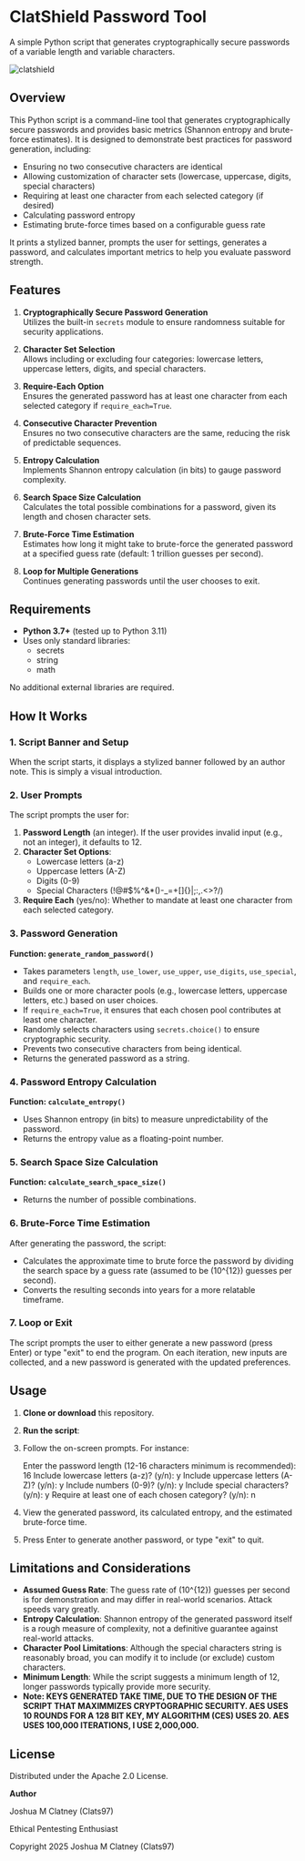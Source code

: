 # ClatShield Password Tool
A simple Python script that generates cryptographically secure passwords of a variable length and variable characters.

![clatshield](https://github.com/user-attachments/assets/40665e3f-459a-4f54-b6d1-b3c779a8ed72)

## Overview

This Python script is a command-line tool that generates cryptographically secure passwords and provides basic metrics (Shannon entropy and brute-force estimates). It is designed to demonstrate best practices for password generation, including:
- Ensuring no two consecutive characters are identical
- Allowing customization of character sets (lowercase, uppercase, digits, special characters)
- Requiring at least one character from each selected category (if desired)
- Calculating password entropy
- Estimating brute-force times based on a configurable guess rate

It prints a stylized banner, prompts the user for settings, generates a password, and calculates important metrics to help you evaluate password strength.

## Features

1. **Cryptographically Secure Password Generation**  
   Utilizes the built-in `secrets` module to ensure randomness suitable for security applications.

2. **Character Set Selection**  
   Allows including or excluding four categories: lowercase letters, uppercase letters, digits, and special characters.

3. **Require-Each Option**  
   Ensures the generated password has at least one character from each selected category if `require_each=True`.

4. **Consecutive Character Prevention**  
   Ensures no two consecutive characters are the same, reducing the risk of predictable sequences.

5. **Entropy Calculation**  
   Implements Shannon entropy calculation (in bits) to gauge password complexity.

6. **Search Space Size Calculation**  
   Calculates the total possible combinations for a password, given its length and chosen character sets.

7. **Brute-Force Time Estimation**  
   Estimates how long it might take to brute-force the generated password at a specified guess rate (default: 1 trillion guesses per second).

8. **Loop for Multiple Generations**  
   Continues generating passwords until the user chooses to exit.

## Requirements

- **Python 3.7+** (tested up to Python 3.11)
- Uses only standard libraries:
  - secrets
  - string
  - math

No additional external libraries are required.

## How It Works

### 1. Script Banner and Setup
When the script starts, it displays a stylized banner followed by an author note. This is simply a visual introduction.

### 2. User Prompts
The script prompts the user for:
1. **Password Length** (an integer). If the user provides invalid input (e.g., not an integer), it defaults to 12.
2. **Character Set Options**:
   - Lowercase letters (a-z)
   - Uppercase letters (A-Z)
   - Digits (0-9)
   - Special Characters (!@#$%^&*()-_=+[]{}|;:,.<>?/\)
3. **Require Each** (yes/no): Whether to mandate at least one character from each selected category.

### 3. Password Generation

**Function: `generate_random_password()`**  
- Takes parameters `length`, `use_lower`, `use_upper`, `use_digits`, `use_special`, and `require_each`.  
- Builds one or more character pools (e.g., lowercase letters, uppercase letters, etc.) based on user choices.  
- If `require_each=True`, it ensures that each chosen pool contributes at least one character.  
- Randomly selects characters using `secrets.choice()` to ensure cryptographic security.  
- Prevents two consecutive characters from being identical.  
- Returns the generated password as a string.

### 4. Password Entropy Calculation

**Function: `calculate_entropy()`**  
- Uses Shannon entropy (in bits) to measure unpredictability of the password.  
- Returns the entropy value as a floating-point number.

### 5. Search Space Size Calculation

**Function: `calculate_search_space_size()`**  
- Returns the number of possible combinations.

### 6. Brute-Force Time Estimation

After generating the password, the script:
- Calculates the approximate time to brute force the password by dividing the search space by a guess rate (assumed to be \(10^{12}\) guesses per second).
- Converts the resulting seconds into years for a more relatable timeframe.

### 7. Loop or Exit
The script prompts the user to either generate a new password (press Enter) or type "exit" to end the program. On each iteration, new inputs are collected, and a new password is generated with the updated preferences.

## Usage

1. **Clone or download** this repository.
2. **Run the script**:
3. Follow the on-screen prompts. For instance:
   
   Enter the password length (12-16 characters minimum is recommended): 16
   Include lowercase letters (a-z)? (y/n): y
   Include uppercase letters (A-Z)? (y/n): y
   Include numbers (0-9)? (y/n): y
   Include special characters? (y/n): y
   Require at least one of each chosen category? (y/n): n
  
4. View the generated password, its calculated entropy, and the estimated brute-force time.
5. Press Enter to generate another password, or type "exit" to quit.

## Limitations and Considerations

- **Assumed Guess Rate**: The guess rate of \(10^{12}\) guesses per second is for demonstration and may differ in real-world scenarios. Attack speeds vary greatly.
- **Entropy Calculation**: Shannon entropy of the generated password itself is a rough measure of complexity, not a definitive guarantee against real-world attacks.
- **Character Pool Limitations**: Although the special characters string is reasonably broad, you can modify it to include (or exclude) custom characters.
- **Minimum Length**: While the script suggests a minimum length of 12, longer passwords typically provide more security.
- **Note: KEYS GENERATED TAKE TIME, DUE TO THE DESIGN OF THE SCRIPT THAT MAXIMMIZES CRYPTOGRAPHIC SECURITY. AES USES 10 ROUNDS FOR A 128 BIT KEY, MY ALGORITHM (CES) USES 20. AES USES 100,000 ITERATIONS, I USE 2,000,000.**

## License

Distributed under the Apache 2.0 License. 

**Author**

Joshua M Clatney (Clats97)

Ethical Pentesting Enthusiast

Copyright 2025 Joshua M Clatney (Clats97)
